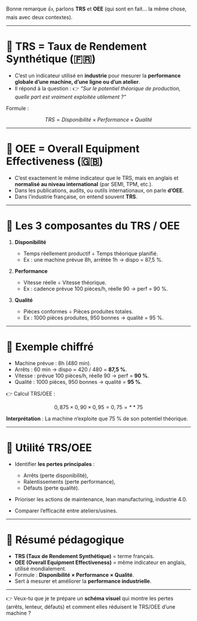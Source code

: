 Bonne remarque 👍, parlons **TRS** et **OEE** (qui sont en fait… la même chose, mais avec deux contextes).

---

# 🔹 TRS = Taux de Rendement Synthétique (🇫🇷)

* C’est un indicateur utilisé en **industrie** pour mesurer la **performance globale d’une machine, d’une ligne ou d’un atelier**.
* Il répond à la question :
  👉 *“Sur le potentiel théorique de production, quelle part est vraiment exploitée utilement ?”*

Formule :

$$
TRS = Disponibilité × Performance × Qualité
$$

---

# 🔹 OEE = Overall Equipment Effectiveness (🇬🇧)

* C’est exactement le même indicateur que le TRS, mais en anglais et **normalisé au niveau international** (par SEMI, TPM, etc.).
* Dans les publications, audits, ou outils internationaux, on parle **d’OEE**.
* Dans l’industrie française, on entend souvent **TRS**.

---

# 🔹 Les 3 composantes du TRS / OEE

1. **Disponibilité**

   * Temps réellement productif ÷ Temps théorique planifié.
   * Ex : une machine prévue 8h, arrêtée 1h → dispo = 87,5 %.

2. **Performance**

   * Vitesse réelle ÷ Vitesse théorique.
   * Ex : cadence prévue 100 pièces/h, réelle 90 → perf = 90 %.

3. **Qualité**

   * Pièces conformes ÷ Pièces produites totales.
   * Ex : 1000 pièces produites, 950 bonnes → qualité = 95 %.

---

# 🔹 Exemple chiffré

* Machine prévue : 8h (480 min).
* Arrêts : 60 min → dispo = 420 / 480 = **87,5 %**.
* Vitesse : prévue 100 pièces/h, réelle 90 → perf = **90 %**.
* Qualité : 1000 pièces, 950 bonnes → qualité = **95 %**.

👉 Calcul TRS/OEE :

$$
0,875 × 0,90 × 0,95 = 0,75 = **75 %**
$$

**Interprétation** :
La machine n’exploite que 75 % de son potentiel théorique.

---

# 🔹 Utilité TRS/OEE

* Identifier **les pertes principales** :

  * Arrêts (perte disponibilité),
  * Ralentissements (perte performance),
  * Défauts (perte qualité).
* Prioriser les actions de maintenance, lean manufacturing, industrie 4.0.
* Comparer l’efficacité entre ateliers/usines.

---

# 🔹 Résumé pédagogique

* **TRS (Taux de Rendement Synthétique)** = terme français.
* **OEE (Overall Equipment Effectiveness)** = même indicateur en anglais, utilisé mondialement.
* Formule : **Disponibilité × Performance × Qualité**.
* Sert à mesurer et améliorer la **performance industrielle**.

---

👉 Veux-tu que je te prépare un **schéma visuel** qui montre les pertes (arrêts, lenteur, défauts) et comment elles réduisent le TRS/OEE d’une machine ?
